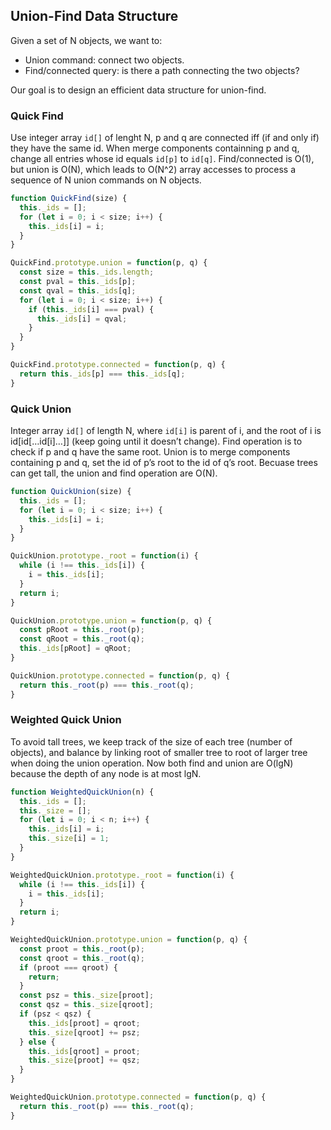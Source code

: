 ## Union-Find Data Structure
Given a set of N objects, we want to:
- Union command: connect two objects.
- Find/connected query: is there a path connecting the two objects?

Our goal is to design an efficient data structure for union-find.

### Quick Find
Use integer array `id[]` of lenght N, p and q are connected iff (if and only if) they have the same id. When merge components containning p and q, change all entries whose id equals `id[p]` to `id[q]`. Find/connected is O(1), but union is O(N), which leads to O(N^2) array accesses to process a sequence of N union commands on N objects.

```js
function QuickFind(size) {
  this._ids = [];
  for (let i = 0; i < size; i++) {
    this._ids[i] = i;
  }
}

QuickFind.prototype.union = function(p, q) {
  const size = this._ids.length;
  const pval = this._ids[p];
  const qval = this._ids[q];
  for (let i = 0; i < size; i++) {
    if (this._ids[i] === pval) {
      this._ids[i] = qval;
    }
  }
}

QuickFind.prototype.connected = function(p, q) {
  return this._ids[p] === this._ids[q];
}
```

### Quick Union
Integer array `id[]` of length N, where `id[i]` is parent of i, and the root of i is id[id[…id[i]…]] (keep going until it doesn’t change). Find operation is to check if p and q have the same root. Union is to merge components containing p and q, set the id of p’s root to the id of q’s root. Becuase trees can get tall, the union and find operation are O(N).

```js
function QuickUnion(size) {
  this._ids = [];
  for (let i = 0; i < size; i++) {
    this._ids[i] = i;
  }
}

QuickUnion.prototype._root = function(i) {
  while (i !== this._ids[i]) {
    i = this._ids[i];
  }
  return i;
}

QuickUnion.prototype.union = function(p, q) {
  const pRoot = this._root(p);
  const qRoot = this._root(q);
  this._ids[pRoot] = qRoot;
}

QuickUnion.prototype.connected = function(p, q) {
  return this._root(p) === this._root(q);
}
```

### Weighted Quick Union
To avoid tall trees, we keep track of the size of each tree (number of objects), and balance by linking root of smaller tree to root of larger tree when doing the union operation. Now both find and union are O(lgN) because the depth of any node is at most lgN. 

```js
function WeightedQuickUnion(n) {
  this._ids = [];
  this._size = [];
  for (let i = 0; i < n; i++) {
    this._ids[i] = i;
    this._size[i] = 1;
  }
}

WeightedQuickUnion.prototype._root = function(i) {
  while (i !== this._ids[i]) {
    i = this._ids[i];
  }
  return i;
}

WeightedQuickUnion.prototype.union = function(p, q) {
  const proot = this._root(p);
  const qroot = this._root(q);
  if (proot === qroot) {
    return;
  }
  const psz = this._size[proot];
  const qsz = this._size[qroot];
  if (psz < qsz) {
    this._ids[proot] = qroot;
    this._size[qroot] += psz;
  } else {
    this._ids[qroot] = proot;
    this._size[proot] += qsz;
  }
}

WeightedQuickUnion.prototype.connected = function(p, q) {
  return this._root(p) === this._root(q);
}
```
